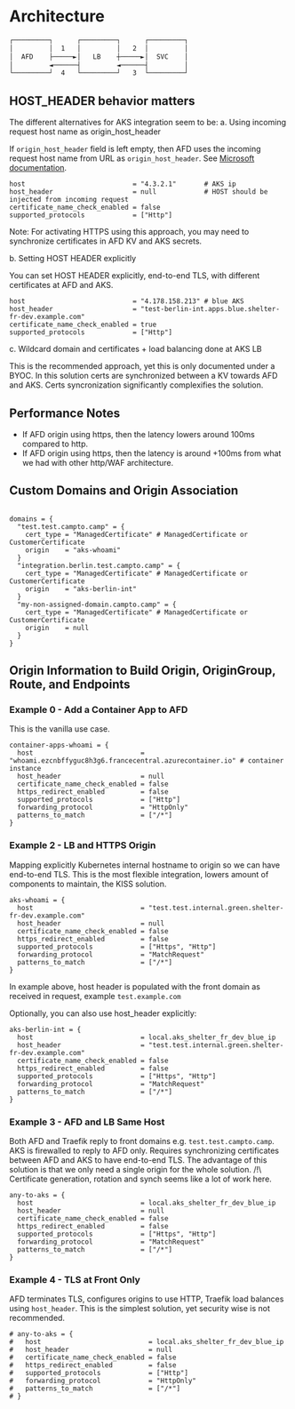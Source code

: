 # Architecture

```bash
┌─────────┐      ┌─────────┐      ┌─────────┐
│         │  1   │         │   2  │         │
│  AFD    ├─────►│   LB    ┼─────►│  SVC    │
│         ◄──────┤         ◄──────┤         │
└─────────┘  4   └─────────┘   3  └─────────┘
```

## HOST_HEADER behavior matters

The different alternatives for AKS integration seem to be:
  a. Using incoming request host name as origin_host_header

  If `origin_host_header` field is left empty, then AFD uses the incoming request host name from URL as `origin_host_header`. See [Microsoft documentation](https://learn.microsoft.com/en-us/azure/frontdoor/origin?pivots=front-door-standard-premium#origin-host-header).

  ```hcl
  host                           = "4.3.2.1"       # AKS ip
  host_header                    = null            # HOST should be injected from incoming request
  certificate_name_check_enabled = false
  supported_protocols            = ["Http"]
  ```

  Note: For activating HTTPS using this approach, you may need to synchronize certificates in AFD KV and AKS secrets.

  b. Setting HOST HEADER explicitly

  You can set HOST HEADER explicitly, end-to-end TLS, with different certificates at AFD and AKS.

  ```hcl
  host                           = "4.178.158.213" # blue AKS
  host_header                    = "test-berlin-int.apps.blue.shelter-fr-dev.example.com"
  certificate_name_check_enabled = true
  supported_protocols            = ["Http"]
  ```

  c. Wildcard domain and certificates + load balancing done at AKS LB

  This is the recommended approach, yet this is only documented under a BYOC.
  In this solution certs are synchronized between a KV towards AFD and AKS.
  Certs syncronization significantly complexifies the solution.

## Performance Notes

- If AFD origin using https, then the latency lowers around 100ms compared to http.
- If AFD origin using https, then the latency is around +100ms from what we had with other http/WAF architecture.

## Custom Domains and Origin Association

```hcl

domains = {
  "test.test.campto.camp" = {
    cert_type = "ManagedCertificate" # ManagedCertificate or CustomerCertificate
    origin    = "aks-whoami"
  }
  "integration.berlin.test.campto.camp" = {
    cert_type = "ManagedCertificate" # ManagedCertificate or CustomerCertificate
    origin    = "aks-berlin-int"
  }
  "my-non-assigned-domain.campto.camp" = {
    cert_type = "ManagedCertificate" # ManagedCertificate or CustomerCertificate
    origin    = null
  }
}
```

## Origin Information to Build Origin, OriginGroup, Route, and Endpoints

### Example 0 - Add a Container App to AFD

This is the vanilla use case.

```hcl
container-apps-whoami = {
  host                           = "whoami.ezcnbffyguc8h3g6.francecentral.azurecontainer.io" # container instance
  host_header                    = null
  certificate_name_check_enabled = false
  https_redirect_enabled         = false
  supported_protocols            = ["Http"]
  forwarding_protocol            = "HttpOnly"
  patterns_to_match              = ["/*"]
}
```

### Example 2 - LB and HTTPS Origin

Mapping explicitly Kubernetes internal hostname to origin so we can have end-to-end TLS.
This is the most flexible integration, lowers amount of components to maintain, the KISS solution.

```hcl
aks-whoami = {
  host                           = "test.test.internal.green.shelter-fr-dev.example.com"
  host_header                    = null
  certificate_name_check_enabled = false
  https_redirect_enabled         = false
  supported_protocols            = ["Https", "Http"]
  forwarding_protocol            = "MatchRequest"
  patterns_to_match              = ["/*"]
}
```

In example above, host header is populated with the front domain as received in request, example `test.example.com`

Optionally, you can also use host_header explicitly:

```hcl
aks-berlin-int = {
  host                           = local.aks_shelter_fr_dev_blue_ip
  host_header                    = "test.test.internal.green.shelter-fr-dev.example.com"
  certificate_name_check_enabled = false
  https_redirect_enabled         = false
  supported_protocols            = ["Https", "Http"]
  forwarding_protocol            = "MatchRequest"
  patterns_to_match              = ["/*"]
}
```

### Example 3 - AFD and LB Same Host

Both AFD and Traefik reply to front domains e.g. `test.test.campto.camp`. AKS is firewalled to reply to AFD only. Requires synchronizing certificates between AFD and AKS to have end-to-end TLS.
The advantage of this solution is that we only need a single origin for the whole solution.
/!\ Certificate generation, rotation and synch seems like a lot of work here.

```hcl
any-to-aks = {
  host                           = local.aks_shelter_fr_dev_blue_ip
  host_header                    = null
  certificate_name_check_enabled = false
  https_redirect_enabled         = false
  supported_protocols            = ["Https", "Http"]
  forwarding_protocol            = "MatchRequest"
  patterns_to_match              = ["/*"]
}
```

### Example 4 - TLS at Front Only

AFD terminates TLS, configures origins to use HTTP, Traefik load balances using `host_header`.
This is the simplest solution, yet security wise is not recommended.

```hcl
# any-to-aks = {
#   host                           = local.aks_shelter_fr_dev_blue_ip
#   host_header                    = null
#   certificate_name_check_enabled = false
#   https_redirect_enabled         = false
#   supported_protocols            = ["Http"]
#   forwarding_protocol            = "HttpOnly"
#   patterns_to_match              = ["/*"]
# }
```
